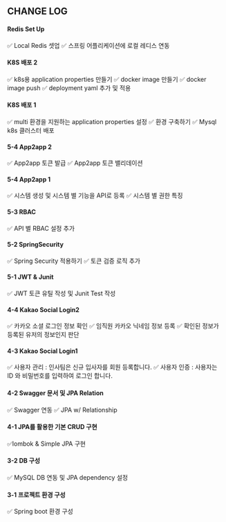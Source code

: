 ## CHANGE LOG

#### Redis Set Up
✅ Local Redis 셋업
✅ 스프링 어플리케이션에 로컬 레디스 연동

#### K8S 배포 2
✅ k8s용 application properties 만들기
✅ docker image 만들기
✅ docker image push
✅ deployment yaml 추가 및 적용

#### K8S 배포 1
✅ multi 환경을 지원하는 application properties 설정
✅ 환경 구축하기
✅ Mysql k8s 클러스터 배포


#### 5-4 App2app 2
✅ App2app 토큰 발급
✅ App2app 토큰 밸리데이션

#### 5-4 App2app 1
✅ 시스템 생성 및 시스템 별 기능을 API로 등록
✅ 시스템 별 권한 특징

#### 5-3 RBAC
✅ API 별 RBAC 설정 추가

#### 5-2 SpringSecurity
✅ Spring Security 적용하기
✅ 토큰 검증 로직 추가

#### 5-1 JWT & Junit
✅ JWT 토큰 유틸 작성 및 Junit Test 작성

#### 4-4 Kakao Social Login2
✅ 카카오 소셜 로그인 정보 확인
✅ 임직원 카카오 닉네임 정보 등록
✅ 확인된 정보가 등록된 유저의 정보인지 판단

#### 4-3 Kakao Social Login1
✅ 사용자 관리 : 인사팀은 신규 입사자를 회원 등록합니다.
✅ 사용자 인증 : 사용자는 ID 와 비밀번호를 입력하여 로그인 합니다.


#### 4-2 Swagger 문서 및 JPA Relation
✅ Swagger 연동
✅ JPA w/ Relationship

#### 4-1 JPA를 활용한 기본 CRUD 구현
✅lombok & Simple JPA 구현

#### 3-2 DB 구성
✅ MySQL DB 연동 및 JPA dependency 설정

#### 3-1 프로젝트 환경 구성

✅ Spring boot 환경 구성